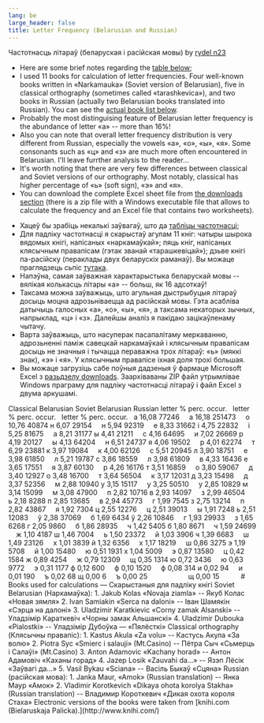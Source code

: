 ```yaml
---
lang: be
large_header: false
title: Letter Frequency (Belarusian and Russian) 
---
```


 

Частотнасць літараў (беларуская і расійская мовы)
by [rydel n23](http://www.rydel.net/)

<ul>
<li>Here are some brief notes regarding the <a href=»#tablica»>table below</a>;</li>
<li>I used 11 books for calculation of letter frequencies. Four well-known books written in «Narkamauka» (Soviet version of Belarusian), five in classical orthography (sometimes called «tarashkevica»), and two books in Russian (actually two Belarusian books translated into Russian). You can see the <a href=»#books»>actual book list below</a>.</li>
<li>Probably the most distinguising feature of Belarusian letter frequency is the abundance of letter «a» -- more than 16%!</li>
<li>Also you can note that overall letter frequency distribution is very different from Russian, especially the vowels «а», «о», «ы», «я». Some consonants such as «ц» and «з» are much more often encountered in Belarusian. I'll leave furrther analysis to the reader...</li>
<li>It's worth noting that there are very few differences between classical and Soviet versions of our orthography. Most notably, classical has higher percentage of «ь» (soft sign), «э» and «я».</li>
<li>You can download the complete Excel sheet file from <a href=»download.html»>the downloads section</a> (there is a zip file with a Windows executable file that allows to calculate the frequency and an Excel file that contains two worksheets).</li>
</ul>
<ul>
<li>Хацеў бы зрабіць некалькі заўвагаў, што да <a href=»#tablica»>табліцы частотнасці</a>;</li>
<li>Для падліку частотнасці я скарыстаў агулам 11 кніг: чатыры шырока вядомых кнігі, напісаных «наркамаўкай»; пяць кніг, напісаных клясычным правапісам (гэтак званай «тарашкевіцай»); дзьве кнігі па-расійску (пераклады двух беларускіх раманаў). Вы можаце праглядзець сьпіс <a href=»#books»>тутака</a>.</li>
<li>Напэўна, самая заўважная характарыстыка беларускай мовы -- вялікая колькасць літары «а» -- больш, як 16 адсоткаў!</li>
<li>Таксама можна заўважыць, што агульная дыстрыбуцыя літараў досыць моцна адрозьніваецца ад расійскай мовы. Гэта асабліва датычыць галосных «а», «о», «ы», «я», а таксама некаторых зычных, напрыклад, «ц» і «з». Далейшы аналіз я пакідаю зацікаўленаму чытачу.</li>
<li>Варта заўважыць, што насуперак пасапалітаму меркаванню, адрозьненні паміж савецкай наркамаўкай і клясычным правапісам досыць не значныя і тычацца пераважна трох літараў: «ь» (мяккі знак), «э» і «я». У клясычным правапісе іхная доля трохі большая.</li>
<li>Вы можаце загрузіць сабе поўныя дадзеныя ў фармаце Microsoft Excel з <a href=»download_by.html»>разьдзелу downloads</a>. Заархіваваны ZIP файл утрымлівае Windows праграму для падліку частотнасці літараў і файл Excel з двума аркушамі.</li>
</ul><span id=»tablica»></span>
Classical Belarusian
Soviet Belarusian
Russian
<span class=»small»>letter</span>
<span class=»small»>% perc.</span>
<span class=»small»>occur.</span>
 
<span class=»small»>letter</span>
<span class=»small»>% perc.</span>
<span class=»small»>occur.</span>
 
<span class=»small»>letter</span>
<span class=»small»>% perc.</span>
<span class=»small»>occur.</span>
 
а
16,08
77246
   
а
16,18
251473
   
о
10,76
40874
н
6,07
29154
   
н
5,94
92319
   
е
8,33
31662
і
4,75
22832
   
і
5,25
81675
   
а
8,21
31177
ы
4,41
21211
   
с
4,16
64695
   
и
7,02
26669
р
4,19
20127
   
ы
4,13
64204
   
н
6,51
24737
я
4,06
19502
   
р
4,01
62274
   
т
6,29
23881
к
3,97
19084
   
к
4,00
62126
   
с
5,51
20945
л
3,90
18751
   
е
3,98
61850
   
л
5,21
19787
с
3,86
18559
   
л
3,98
61809
   
в
4,33
16436
е
3,65
17551
   
я
3,87
60130
   
р
4,26
16176
т
3,51
16859
   
о
3,80
59067
   
д
3,40
12927
о
3,48
16700
   
т
3,64
56504
   
к
3,17
12031
д
3,23
15498
   
д
3,37
52356
   
м
2,88
10940
у
3,15
15117
   
у
3,25
50510
   
у
2,85
10829
м
3,14
15099
   
м
3,08
47900
   
п
2,82
10716
в
2,93
14097
   
з
2,99
46504
   
ь
2,18
8288
п
2,85
13685
   
в
2,94
45773
   
г
1,99
7545
з
2,75
13214
   
п
2,82
43867
   
я
1,92
7304
ц
2,55
12276
   
ц
2,51
39013
   
ы
1,91
7248
ь
2,51
12083
   
ў
2,38
37069
   
б
1,69
6434
ў
2,26
10846
   
г
1,93
29933
   
з
1,65
6268
г
2,05
9860
   
б
1,86
28935
   
ч
1,42
5405
б
1,80
8671
   
ч
1,59
24699
   
ж
1,10
4187
ш
1,46
7004
   
ь
1,50
23372
   
й
1,03
3906
ч
1,39
6683
   
ш
1,49
23126
   
х
1,01
3839
й
1,32
6356
   
х
1,17
18219
   
ш
0,86
3275
э
1,19
5708
   
й
1,00
15480
   
ю
0,51
1931
х
1,04
5009
   
э
0,87
13580
   
ц
0,42
1584
ж
0,89
4254
   
ж
0,79
12309
   
щ
0,35
1314
ю
0,72
3436
   
ю
0,63
9772
   
э
0,31
1177
ф
0,12
600
   
ф
0,10
1520
   
ф
0,08
314
и
0,02
94
   
и
0,01
190
   
ъ
0,02
68
щ
0,00
6
   
ъ
0,00
25
   
 
   
   
 
   
щ
0,00
15
   
 
   
<span id=»books»></span>
# Books used for calculations — Скарыстаныя для падліку кнігі
Soviet Belarusian (Наркамаўка): 
1. Jakub Kolas «Novaja ziamla» -- Якуб Колас «Новая зямля»
2. Ivan Samiakin «Serca na daloni» -- Іван Шамякін «Сэрца на далоні»
3. Uladzimir Karatkievic «Corny zamak Alsanski» -- Уладзімір Караткевіч
 «Чорны замак Альшанскі»
4. Uladzimir Dubouka «Pialostki» -- Уладзімір Дубоўка — «Пялёсткі»
Classical orthography (Клясычны правапіс): 
1. Kastus Akula «Za volu» -- Кастусь Акула «За волю»
2. Piotra Syc «Smierc i salauji» (Mt.Casino) -- Пётра Сыч «Сьмерць і
 Салаўі» (Mt.Casino)
3. Anton Adamovic «Kachany horad» -- Антон Адамовіч «Каханы горад»
4. Jazep Losik «Zauvahi da...» -- Язэп Лёсік «Заўвагі да...»
5. Vasil Bykau «Sciana» -- Васіль Быкаў «Сцяна»
Russian (расійская мова): 
1. Janka Maur, «Amok» (Russian translation) -- Янка Маур «Амок»
2. Vladimir Korotkevich «Dikaya ohota korolya Stakha» (Russian
 translation) -- Владимир Короткевич «Дикая охота короля Стаха»
Electronic versions of the books were taken from [knihi.com
(Bielaruskaja Palicka).](http://www.knihi.com/)
